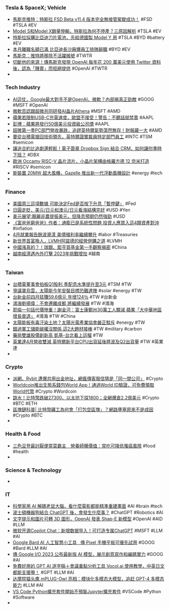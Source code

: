 ### Tesla & SpaceX; Vehicle
- [馬斯克推特：特斯拉 FSD Beta v11.4 版本完全無接管駕駛成功！](https://wuangus.cc/tesla-fsd-beta-v11-4-zero-safety-critical-interventions/) #FSD #TSLA #EV
- [Model S和Model X銷量慘輸，特斯拉為何不停產？三原因解析](https://www.bnext.com.tw/article/75126/why-tesla-keeps-making-models-and-modelx) #TSLA #EV
- [特斯拉採購比亞迪刀片電池，先給德國製 Model Y 用](https://technews.tw/2023/05/09/tesla-reportedly-using-byd-batteries-in-model-y-production-in-germany/) #TSLA #BYD #battery #EV
- [本月離職名額已滿 比亞迪長沙廠爆員工排隊辭職](https://news.cnyes.com/news/id/5168472) #BYD #EV
- [馬斯克：推特將移除不活躍帳號](https://m.cnyes.com/news/id/5169641) #TWTR
- [切斷他的來源！傳馬斯克發現 OpenAI 每年花 200 萬美元使用 Twitter 資料後，認為「賤賣」而拒絕提供](https://www.techbang.com/posts/105908-it-is-reported-that-openai-can-access-twitter-profiles-for-2) #OpenAI #TWTR
-
### Tech Industry
- [AI這仗，Google最大對手不是OpenAI、微軟？內部揭真正勁敵](https://www.bnext.com.tw/article/75184/google-openai-ai) #GOOG #MSFT #OpenAI
- [微軟否認跟超微共同研發AI晶片Athena](https://ctee.com.tw/news/global/858636.html) #MSFT #AMD
- [蘋果若限制USB-C充電速度，歐盟不接受！警告：不聽話就禁賣](https://www.bnext.com.tw/article/75161/apple--eu-charge-wy-may-23) #AAPL
- [彭博：蘋果將發行50億美元投資級公司債](https://m.cnyes.com/news/id/5169576) #AAPL
- [超微第一季PC部門營收暴跌，追趕英特爾氣勢蕩然無存！財報藏一大](https://www.bnext.com.tw/article/75177/amd-fist-financial-statements-pc-2023) #AMD
- [要從台積電搶回技術領先，英特爾證實裁員特定部門員工](https://technews.tw/2023/05/09/intel-confirms-employee-layoffs-in-specific-sectors/) #INTC #TSM #semicon
- [讓追合約比追劇還輕鬆！電子簽章 Dropbox Sign 結合 CRM，如何讓你準時下班？](https://www.inside.com.tw/article/31540-Dropbox%20Sign) #DBX
- [歐洲 Occamy RISC-V 晶片流片，小晶片架構由格羅方德 12 奈米打造](https://technews.tw/2023/05/09/european-occamy-risc-v-chip-tape-out/) #RISCV #semicon
- [能裝置 20MW 超大風機，Gazelle 推出新一代浮動風機設計](https://technews.tw/2023/05/09/gazelle-wind-power/) #energy #tech
-
### Finance
- [美國周三這項數據 可能決定Fed是否按下升息「暫停鍵」](https://m.cnyes.com/news/id/5169940) #Fed
- [日圓走貶，美元/日元和澳元/日元看漲結構完好](https://www.dailyfxasia.com/cn/feaarticle/20230509-9223.html) #USD #Yen
- [美元展望∶靚麗非農提振美元，但降息預期仍然強勁](https://www.dailyfxasia.com/cn/outlook/20230508-4716.html) #USD
- [《富爸爸窮爸爸》作者：通膨已是系統性問題 投資人應買入這4類資產對沖](https://news.cnyes.com/news/id/5170393) #inflation
- [4月就業報告餘波盪漾 美債殖利率繼續攀升](https://news.cnyes.com/news/id/5169269) #labor #Treasuries
- [新世界首富換人，LVMH阿諾德的經營併購之道](https://www.gvm.com.tw/article/102435) #LVMH
- [中國漲真的？！瑞銀、鉅亨買基金第一手觀察揭密](https://news.cnyes.com/news/id/5170077) #China
- [越南經濟遇內外打擊 2023年挑戰增加](https://m.cnyes.com/news/id/5169505) #越南
-
### Taiwan
- [台積電董事會拍板Q1股利 季配息水準提升至3元](https://news.cnyes.com/news/id/5171491) #TSM #TW
- [爭議罩烏雲，太陽能今年安裝目標恐難達陣](https://technews.tw/2023/05/09/solar-installation-taiwan-dispute/) #solar #energy #TW
- [台新金前四月猛賺59.6億元 年增124％](https://ctee.com.tw/news/finance/858519.html) #TW #台新金
- [鴻海劉揚偉：不會遷離成都 將繼續發展](https://news.cnyes.com/news/id/5169555) #TW #鴻海
- [耶倫一句話代價慘重！謝金河：富士康鄭州30萬工人驟減 蘋果「大中華地區增長衰退」](https://hk.investing.com/news/stock-market-news/article-329945) #鴻海 #TW #China
- [太陽能板有毒汙染土地？太陽光電產業協會嚴正駁斥](https://news.cnyes.com/news/id/5168661) #energy #TW
- [錯過軍工儲能碳權沒關係 這2大題材接棒](https://ctee.com.tw/news/stocks/858893.html) #TW #military #carbon
- [藥局雙雄股價創新高 凱基-台北看上這檔](https://ctee.com.tw/news/stocks/858282.html) #TW
- [英業達4月營收雙減  英特爾新平台CPU出貨延後將波及Q2出貨量](https://news.cnyes.com/news/id/5168983) #TW #英業達
-
### Crypto
- [派網、Rybit 遭爆共用出金地址，網瘋傳客服信猜是「同一間公司」](https://www.blocktempo.com/are-pionex-and-rybit-actually-the-same-company/) #Crypto
- [Worldcoin推出生態系錢包World App！通過World ID驗證，可免費領取World代幣](https://abmedia.io/worldcoin-wallet-world-app-introduction) #Crypto #Wordcoin
- [跳水！比特幣跌破27300、以太坊下探1800；全網爆倉2.2億美元](https://www.blocktempo.com/btc-falls-amid-congestion-chaos/) #Crypto #BTC #ETH
- [區塊鏈科普| 比特幣礦工為何會「打包空區塊」？網路壅塞原來不是成因](https://www.blocktempo.com/why-is-there-an-empty-block/) #Crypto #BTC
-
### Health & Food
- [三色豆登最討厭便當菜霸主　營養師曝價值：常吃可降低罹癌風險](https://today.line.me/tw/v2/article/PGywo98) #food #health
-
### Science & Technology
-
### IT
- [科學家用 AI 解碼老鼠大腦，看什麼電影都能精準重建畫面](https://technews.tw/2023/05/09/scientists-use-ai-to-read-mouses-brain-and-reconstruct-movie-clip-its-watching/) #AI #brain #tech
- [波士頓機器狗結合 ChatGPT 後，會發生什麼事？](https://technews.tw/2023/05/08/spot-add-chatgpt/) #ChatGPT #Robotics #AI
- [文字提示和圖片可轉 3D 圖形，OpenAI 發表 Shap-E 新模型](https://technews.tw/2023/05/09/openai-releases-new-text-to-3d-model-shap-e/) #OpenAI #AID #LLM
- [微软开源Copilot Chat：新增数据导入！可打造专属ChatGPT](https://www.iyiou.com/news/202305091044953) #MSFT #LLM #AI
- [Google Bard AI 人工智慧小工具   傳 Pixel 手機平板可優先試用](https://m.eprice.com.tw/mobile/talk/4546/5782467/1) #GOOG #Bard #LLM #AI
- [傳 Google I/O 2023 公布最新版 AI 模型，展示創意寫作和編碼實力](https://technews.tw/2023/05/09/google-io-2023-ai/) #GOOG #AI
- [免費好用的 GPT AI 逐字稿＋會議重點分析工具 Vocol.ai 使用教學，中英日文都能支援喔！](https://www.kocpc.com.tw/archives/490965) #GPT #LLM #AI
- [达摩院猫头鹰 mPLUG-Owl 亮相：模块化多模态大模型，追赶 GPT-4 多模态能力](https://m.8btc.com/article/6816804) #LLM #AI
- [VS Code Python擴充套件開始不預裝Jupyter擴充套件](https://www.ithome.com.tw/news/156795) #VSCode #Python #Software
-